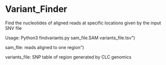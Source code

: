 # Variant_Finder
Find the nucleotides of aligned reads at specific locations given by the input SNV file

Usage: Python3 findvariants.py sam_file.SAM variants_file.tsv")

sam_file: reads aligned to one region")

variants_file: SNP table of region generated by CLC genomics
